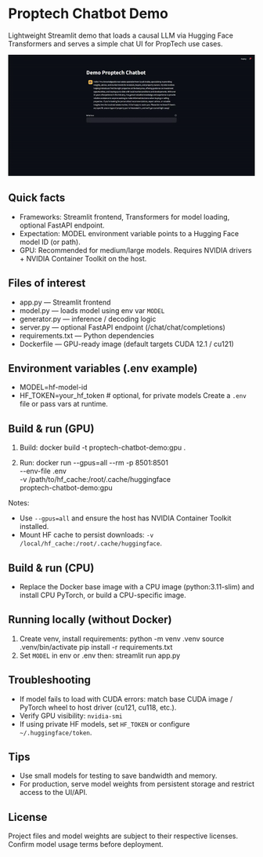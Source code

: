# Proptech Chatbot Demo

Lightweight Streamlit demo that loads a causal LLM via Hugging Face Transformers and serves a simple chat UI for PropTech use cases.

![ui](https://github.com/ayhmdalila/proptech-chatbot-demo/blob/main/ui.gif)

## Quick facts
- Frameworks: Streamlit frontend, Transformers for model loading, optional FastAPI endpoint.
- Expectation: MODEL environment variable points to a Hugging Face model ID (or path).
- GPU: Recommended for medium/large models. Requires NVIDIA drivers + NVIDIA Container Toolkit on the host.

## Files of interest
- app.py — Streamlit frontend
- model.py — loads model using env var `MODEL`
- generator.py — inference / decoding logic
- server.py — optional FastAPI endpoint (/chat/chat/completions)
- requirements.txt — Python dependencies
- Dockerfile — GPU-ready image (default targets CUDA 12.1 / cu121)

## Environment variables (.env example)
- MODEL=hf-model-id
- HF_TOKEN=your_hf_token  # optional, for private models
Create a `.env` file or pass vars at runtime.

## Build & run (GPU)
1. Build:
   docker build -t proptech-chatbot-demo:gpu .

2. Run:
   docker run --gpus=all --rm -p 8501:8501 \
     --env-file .env \
     -v /path/to/hf_cache:/root/.cache/huggingface \
     proptech-chatbot-demo:gpu

Notes:
- Use `--gpus=all` and ensure the host has NVIDIA Container Toolkit installed.
- Mount HF cache to persist downloads: `-v /local/hf_cache:/root/.cache/huggingface`.

## Build & run (CPU)
- Replace the Docker base image with a CPU image (python:3.11-slim) and install CPU PyTorch, or build a CPU-specific image.

## Running locally (without Docker)
1. Create venv, install requirements:
   python -m venv .venv
   source .venv/bin/activate
   pip install -r requirements.txt
2. Set `MODEL` in env or .env then:
   streamlit run app.py

## Troubleshooting
- If model fails to load with CUDA errors: match base CUDA image / PyTorch wheel to host driver (cu121, cu118, etc.).
- Verify GPU visibility: `nvidia-smi`
- If using private HF models, set `HF_TOKEN` or configure `~/.huggingface/token`.

## Tips
- Use small models for testing to save bandwidth and memory.
- For production, serve model weights from persistent storage and restrict access to the UI/API.

## License
Project files and model weights are subject to their respective licenses. Confirm model usage terms before deployment.

